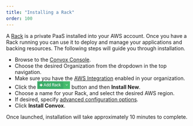 ```yaml
---
title: "Installing a Rack"
order: 100
---
```


A [Rack](/docs/rack) is a private PaaS installed into your AWS account. Once you have a Rack running you can use it to deploy and manage your applications and backing resources. The following steps will guide you through installation.

* Browse to the [Convox Console](https://console.convox.com/).
* Choose the desired Organization from the dropdown in the top navigation.
* Make sure you have the [AWS Integration](/docs/aws-integration) enabled in your organization.
* Click the <img src="/assets/images/docs/add-rack.png" alt="Add Rack" style="height: 1.5em;"> button and then **Install New**.
* Choose a name for your Rack, and select the desired AWS region.
* If desired, specify [advanced configuration options](/docs/advanced-installer-options).
* Click **Install Convox**.

Once launched, installation will take approximately 10 minutes to complete.
